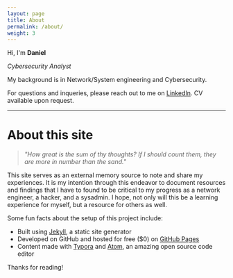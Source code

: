 ```yaml
---
layout: page
title: About
permalink: /about/
weight: 3
---
```


Hi, I'm **Daniel** <br>

*Cybersecurity Analyst*

My background is in Network/System engineering and Cybersecurity.

For questions and inqueries, please reach out to me on [LinkedIn](https://linkedin.com/in/danieldav). CV available upon request.

------

# About this site

> *"How great is the sum of thy thoughts? If I should count them, they are more in number than the sand."*

This site serves as an external memory source to note and share my experiences. It is my intention through this endeavor to document resources and findings that I have to found to be critical to my progress as a network engineer, a hacker, and a sysadmin. I hope, not only will this be a learning experience for myself, but a resource for others as well.

<!--![](https://i.imgur.com/j2scMHA.png){: width="700"}-->

Some fun facts about the setup of this project include:

- Built using [Jekyll](https://jekyllrb.com), a static site generator
- Developed on GitHub and hosted for free ($0) on [GitHub Pages](https://pages.github.com)
- Content made with [Typora](https://typora.io/) and [Atom](https://atom.io), an amazing open source code editor

Thanks for reading!
